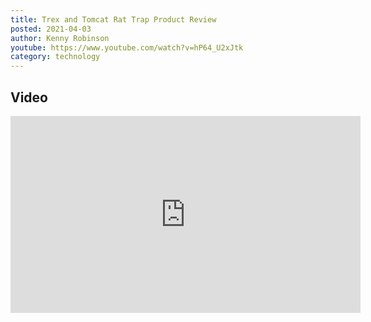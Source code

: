 ```yaml
---
title: Trex and Tomcat Rat Trap Product Review
posted: 2021-04-03
author: Kenny Robinson
youtube: https://www.youtube.com/watch?v=hP64_U2xJtk
category: technology
---
```


## Video

<iframe width="560" height="315" src="https://www.youtube.com/embed/hP64_U2xJtk" frameborder="0" allow="autoplay; encrypted-media" allowfullscreen class="youtube"></iframe>

